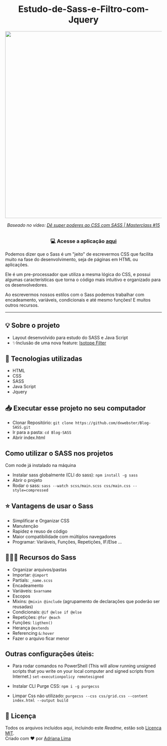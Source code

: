 <h1 align=center>Estudo-de-Sass-e-Filtro-com-Jquery</h1>

<h6 align=center>
<img src="img/layout.gif" width=600><br>
  
  Baseado no vídeo: [Dê super poderes ao CSS com SASS | Masterclass #15](https://www.youtube.com/watch?v=BaI8dHUthLA)
  
</h6>

<h3 align=center>

💻 **Acesse a aplicação [aqui](https://dxwebster.github.io/Blog-SASS/)**

</h3>

Podemos dizer que o Sass é um "jeito" de escrevermos CSS que facilita muito na fase do desenvolvimento, seja de páginas em HTML  ou aplicações.

Ele é um pre-processador que utiliza a mesma lógica do CSS, e possui algumas características que torna o código mais intuitivo e organizado para os desenvolvedores.

Ao escrevermos nossos estilos com o Sass podemos trabalhar com encadeamento, variáveis, condicionais e até mesmo funções! E muitos outros recursos.

---

## 💡 Sobre o projeto

- Layout desenvolvido para estudo do SASS e Java Script
- ✨Inclusão de uma nova feature: [Isotope Filter](https://isotope.metafizzy.co/filtering.html)

## 🚀 Tecnologias utilizadas

- HTML
- CSS
- SASS
- Java Script
- Jquery

## 📥 Executar esse projeto no seu computador

- Clonar Repositório: `git clone https://github.com/dxwebster/Blog-SASS.git`
- Ir para a pasta: `cd Blog-SASS`
- Abrir index.html

## Como utilizar o SASS nos projetos

Com node já instalado na máquina

- Instalar sass globalmente (CLI do sass): `npm install -g sass` 
- Abrir o projeto
- Rodar o sass: `sass --watch scss/main.scss css/main.css --style=compressed`

## ⭐️ Vantagens de usar o Sass

- Simplificar e Organizar CSS
- Manutenção
- Rapidez e reuso de código
- Maior compatibilidade com múltiplos navegadores
- Programar: Variáveis, Funções, Repetições, IF/Else ...

## 🏄🏽‍♂️ Recursos do Sass

- Organizar arquivos/pastas
- Importar: `@import`
- Partials: `_name.scss`
- Encadeamento
- Variáveis: `$varname`
- Escopos
- Mixins: `@mixin @include` (agrupamento de declarações que poderão ser reusadas)
- Condicionais: `@if @else if @else`
- Repetições: `@for @each`
- Funções: `ligthen()`
- Herança `@extends`
- Referencing `&:hover`
- Fazer o arquivo ficar menor

## Outras configurações úteis:

- Para rodar comandos no PowerShell
(This will allow running unsigned scripts that you write on your local computer and signed scripts from Internet.)
`set-executionpolicy remotesigned`

- Instalar CLI Purge CSS: `npm i -g purgecss`
- Limpar Css não utilizado: `purgecss --css css/grid.css --content index.html --output build`

## 📕 Licença

Todos os arquivos incluídos aqui, incluindo este _Readme_, estão sob [Licença MIT](./LICENSE).<br>
Criado com ❤ por [Adriana Lima](https://github.com/dxwebster)

